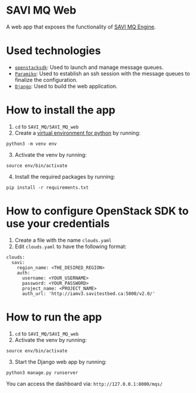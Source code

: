 # SAVI MQ Web

A web app that exposes the functionality of [SAVI MQ Engine](../README.md).

# Used technologies
* [`openstacksdk`](https://docs.openstack.org/openstacksdk/latest/): Used to launch and manage message queues.
* [`Paramiko`](https://www.paramiko.org/): Used to establish an ssh session with the message queues to finalize the configuration.
* [`Django`](https://www.djangoproject.com/): Used to build the web application.

# How to install the app
1. `cd` to `SAVI_MQ/SAVI_MQ_web`
2. Create a [virtual environment for python](https://docs.python.org/3/library/venv.html) by running: 
```
python3 -m venv env
```
3. Activate the venv by running: 
```
source env/bin/activate
```
4. Install the required packages by running: 
```
pip install -r requirements.txt
```

# How to configure OpenStack SDK to use your credentials
1. Create a file with the name `clouds.yaml`
2. Edit `clouds.yaml` to have the following format:
```
clouds:
  savi:
    region_name: <THE_DESIRED_REGION>
    auth:
      username: <YOUR_USERNAME>
      password: <YOUR_PASSWORD>
      project_name: <PROJECT_NAME>
      auth_url: 'http://iamv3.savitestbed.ca:5000/v2.0/'
```

# How to run the app
1. `cd` to `SAVI_MQ/SAVI_MQ_web`
2. Activate the venv by running: 
```
source env/bin/activate
```
3. Start the Django web app by running:
```
python3 manage.py runserver
```
You can access the dashboard via: `http://127.0.0.1:8000/mqs/`
